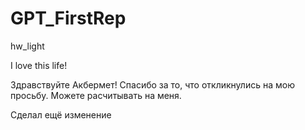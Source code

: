 # GPT_FirstRep

hw_light

I love this life!

Здравствуйте Акбермет! Спасибо за то, что откликнулись на мою просьбу. Можете расчитывать на меня.

Сделал ещё изменение
